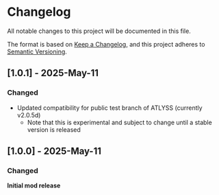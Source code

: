 # Changelog

All notable changes to this project will be documented in this file.

The format is based on [Keep a Changelog](https://keepachangelog.com/en/1.1.0/),
and this project adheres to [Semantic Versioning](https://semver.org/spec/v2.0.0.html).

## [1.0.1] - 2025-May-11

### Changed

- Updated compatibility for public test branch of ATLYSS (currently v2.0.5d)
  - Note that this is experimental and subject to change until a stable version is released

## [1.0.0] - 2025-May-11

### Changed

**Initial mod release**